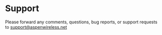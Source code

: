 # Support

<note>Please forward any comments, questions, bug reports, or support requests to
<control>support@aspenwireless.net</control></note>
